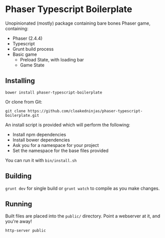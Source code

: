 # Phaser Typescript Boilerplate

Unopinionated (mostly) package containing bare bones Phaser game, containing:

* Phaser (2.4.4)
* Typescript
* Grunt build process
* Basic game
  * Preload State, with loading bar
  * Game State

## Installing

`bower install phaser-typescript-boilerplate`

Or clone from Git:

`git clone https://github.com/cloakedninjas/phaser-typescript-boilerplate.git`

An install script is provided which will perform the following:

- Install npm dependencies
- Install bower dependencies
- Ask you for a namespace for your project
- Set the namespace for the base files provided

You can run it with `bin/install.sh` 

## Building

`grunt dev` for single build or `grunt watch` to compile as you make changes.

## Running

Built files are placed into the `public/` directory. Point a webserver at it, and you're away!

`http-server public`